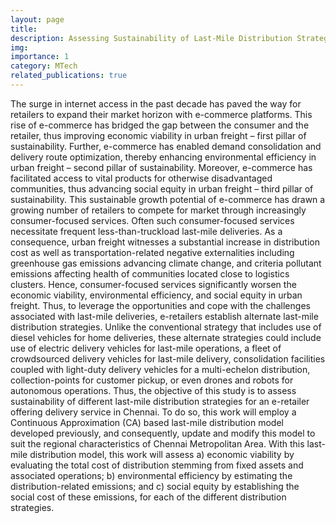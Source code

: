 ```yaml
---
layout: page
title: 
description: Assessing Sustainability of Last-Mile Distribution Strategies for E-commerce Deliveries in Chennai
img: 
importance: 1
category: MTech
related_publications: true
---
```


The surge in internet access in the past decade has paved the way for retailers to expand their market horizon with e-commerce platforms. This rise of e-commerce has bridged the gap between the consumer and the retailer, thus improving economic viability in urban freight – first pillar of sustainability. Further, e-commerce has enabled demand consolidation and delivery route optimization, thereby enhancing environmental efficiency in urban freight – second pillar of sustainability. Moreover, e-commerce has facilitated access to vital products for otherwise disadvantaged communities, thus advancing social equity in urban freight – third pillar of sustainability. This sustainable growth potential of e-commerce has drawn a growing number of retailers to compete for market through increasingly consumer-focused services. Often such consumer-focused services necessitate frequent less-than-truckload last-mile deliveries. As a consequence, urban freight witnesses a substantial increase in distribution cost as well as transportation-related negative externalities including greenhouse gas emissions advancing climate change, and criteria pollutant emissions affecting health of communities located close to logistics clusters. Hence, consumer-focused services significantly worsen the economic viability, environmental efficiency, and social equity in urban freight. Thus, to leverage the opportunities and cope with the challenges associated with last-mile deliveries, e-retailers establish alternate last-mile distribution strategies. Unlike the conventional strategy that includes use of diesel vehicles for home deliveries, these alternate strategies could include use of electric delivery vehicles for last-mile operations, a fleet of crowdsourced delivery vehicles for last-mile delivery, consolidation facilities coupled with light-duty delivery vehicles for a multi-echelon distribution, collection-points for customer pickup, or even drones and robots for autonomous operations. Thus, the objective of this study is to assess sustainability of different last-mile distribution strategies for an e-retailer offering delivery service in Chennai. To do so, this work will employ a Continuous Approximation (CA) based last-mile distribution model developed previously, and consequently, update and modify this model to suit the regional characteristics of Chennai Metropolitan Area. With this last-mile distribution model, this work will assess a) economic viability by evaluating the total cost of distribution stemming from fixed assets and associated operations; b) environmental efficiency by estimating the distribution-related emissions; and c) social equity by establishing the social cost of these emissions, for each of the different distribution strategies.
